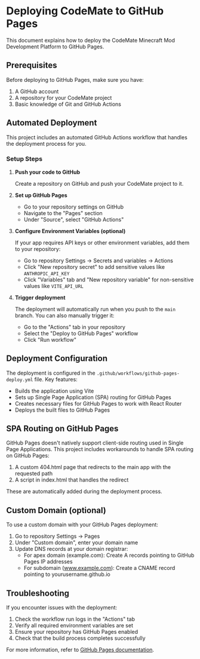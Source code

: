 # Deploying CodeMate to GitHub Pages

This document explains how to deploy the CodeMate Minecraft Mod Development Platform to GitHub Pages.

## Prerequisites

Before deploying to GitHub Pages, make sure you have:

1. A GitHub account
2. A repository for your CodeMate project
3. Basic knowledge of Git and GitHub Actions

## Automated Deployment

This project includes an automated GitHub Actions workflow that handles the deployment process for you.

### Setup Steps

1. **Push your code to GitHub**
   
   Create a repository on GitHub and push your CodeMate project to it.

2. **Set up GitHub Pages**
   
   - Go to your repository settings on GitHub
   - Navigate to the "Pages" section
   - Under "Source", select "GitHub Actions"

3. **Configure Environment Variables (optional)**
   
   If your app requires API keys or other environment variables, add them to your repository:
   
   - Go to repository Settings → Secrets and variables → Actions
   - Click "New repository secret" to add sensitive values like `ANTHROPIC_API_KEY`
   - Click "Variables" tab and "New repository variable" for non-sensitive values like `VITE_API_URL`

4. **Trigger deployment**
   
   The deployment will automatically run when you push to the `main` branch. 
   You can also manually trigger it:
   
   - Go to the "Actions" tab in your repository
   - Select the "Deploy to GitHub Pages" workflow
   - Click "Run workflow"

## Deployment Configuration

The deployment is configured in the `.github/workflows/github-pages-deploy.yml` file. Key features:

- Builds the application using Vite
- Sets up Single Page Application (SPA) routing for GitHub Pages
- Creates necessary files for GitHub Pages to work with React Router
- Deploys the built files to GitHub Pages

## SPA Routing on GitHub Pages

GitHub Pages doesn't natively support client-side routing used in Single Page Applications. 
This project includes workarounds to handle SPA routing on GitHub Pages:

1. A custom 404.html page that redirects to the main app with the requested path
2. A script in index.html that handles the redirect

These are automatically added during the deployment process.

## Custom Domain (optional)

To use a custom domain with your GitHub Pages deployment:

1. Go to repository Settings → Pages
2. Under "Custom domain", enter your domain name
3. Update DNS records at your domain registrar:
   - For apex domain (example.com): Create A records pointing to GitHub Pages IP addresses
   - For subdomain (www.example.com): Create a CNAME record pointing to yourusername.github.io

## Troubleshooting

If you encounter issues with the deployment:

1. Check the workflow run logs in the "Actions" tab
2. Verify all required environment variables are set
3. Ensure your repository has GitHub Pages enabled
4. Check that the build process completes successfully

For more information, refer to [GitHub Pages documentation](https://docs.github.com/en/pages).